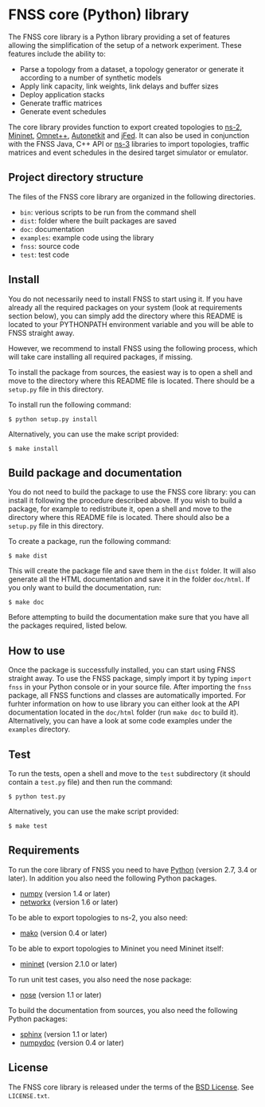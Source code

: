 # FNSS core (Python) library
The FNSS core library is a Python library providing a set of features allowing the simplification of the setup of a network experiment.
These features include the ability to:

 * Parse a topology from a dataset, a topology generator or generate it according to a number of synthetic models
 * Apply link capacity, link weights, link delays and buffer sizes
 * Deploy application stacks
 * Generate traffic matrices
 * Generate event schedules

The core library provides function to export created topologies to [ns-2](http://www.isi.edu/nsnam/ns/), [Mininet](http://www.mininet.org), [Omnet++](http://www.omnetpp.org/), [Autonetkit](http://www.autonetkit.org) and [jFed](http://jfed.iminds.be/).
It can also be used in conjunction with the FNSS Java, C++ API or [ns-3](http://www.nsnam.org/) libraries to import topologies, traffic matrices and event schedules in the desired target simulator or emulator. 

## Project directory structure
The files of the FNSS core library are organized in the following directories.

 * `bin`: verious scripts to be run from the command shell
 * `dist`: folder where the built packages are saved
 * `doc`: documentation
 * `examples`: example code using the library
 * `fnss`: source code
 * `test`: test code

## Install
You do not necessarily need to install FNSS to start using it. If you have already all the required packages on your system (look at requirements section below), you can simply add the directory where this README is located to your PYTHONPATH environment variable and you will be able to FNSS straight away.

However, we recommend to install FNSS using the following process, which will take care installing all required packages, if missing. 

To install the package from sources, the easiest way is to open a shell and move to the directory where this README file is located.
There should be a `setup.py` file in this directory.

To install run the following command:

    $ python setup.py install

Alternatively, you can use the make script provided:

    $ make install

## Build package and documentation
You do not need to build the package to use the FNSS core library: you can install it following the procedure described above. 
If you wish to build a package, for example to redistribute it, open a shell and move to the directory where this README file is located.
There should also be a `setup.py` file in this directory.

To create a package, run the following command:

    $ make dist

This will create the package file and save them in the `dist` folder.
It will also generate all the HTML documentation and save it in the folder `doc/html`.
If you only want to build the documentation, run:

    $ make doc

Before attempting to build the documentation make sure that you have all the packages required, listed below.

## How to use
Once the package is successfully installed, you can start using FNSS straight away.
To use the FNSS package, simply import it by typing `import fnss` in your Python console or in your source file.
After importing the `fnss` package, all FNSS functions and classes are automatically imported. 
For furhter information on how to use library you can either look at the API documentation located in the `doc/html` folder (run `make doc` to build it). Alternatively, you can have a look at some code examples under the `examples` directory.

## Test
To run the tests, open a shell and move to the `test` subdirectory (it should contain a `test.py` file) and then run the command:

    $ python test.py

Alternatively, you can use the make script provided:

    $ make test

## Requirements
To run the core library of FNSS you need to have [Python](http://www.python.org/) (version 2.7, 3.4 or later).
In addition you also need the following Python packages.

 * [numpy](http://www.numpy.org/) (version 1.4 or later)
 * [networkx](http://networkx.github.gov/) (version 1.6 or later)

To be able to export topologies to ns-2, you also need:

 * [mako](http://www.makotemplates.org/) (version 0.4 or later)

To be able to export topologies to Mininet you need Mininet itself:

 * [mininet](http://www.mininet.org/) (version 2.1.0 or later)

To run unit test cases, you also need the nose package:

 * [nose](https://nose.readthedocs.org/en/latest/) (version 1.1 or later) 

To build the documentation from sources, you also need the following Python packages:

 * [sphinx](http://sphinx-doc.org/) (version 1.1 or later)
 * [numpydoc](http://pypi.python.org/pypi/numpydoc/) (version 0.4 or later)
 
## License
The FNSS core library is released under the terms of the [BSD License](http://en.wikipedia.org/wiki/BSD_licenses). See `LICENSE.txt`.
